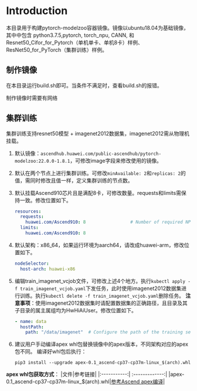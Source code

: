 # Introduction

本目录用于构建pytorch-modelzoo容器镜像。镜像以ubuntu18.04为基础镜像，其中中包含
python3.7.5,pytorch, torch_npu, CANN, 和Resnet50_Cifor_for_Pytorch（单机单卡、单机8卡）样例、ResNet50_for_PyTorch（集群训练）样例。

## 制作镜像

在本目录运行build.sh即可。当条件不满足时，查看build.sh的报错。

制作镜像时需要有网络

## 集群训练

集群训练支持resnet50模型 + imagenet2012数据集，imagenet2012需从物理机挂载。

1. 默认镜像：`ascendhub.huawei.com/public-ascendhub/pytorch-modelzoo:22.0.0-1.8.1`，可修改image字段来修改使用的镜像。

2. 默认在两个节点上进行集群训练。可修改`minAvailable: 2`和`replicas: 2`的值，需同时修改且值一样，定义集群训练的节点数。

3. 默认挂载Ascend910芯片且是满配8卡，可修改数量。requests和limits需保持一致。修改位置如下。

   ```yaml
   resources:
     requests:
       huawei.com/Ascend910: 8                 # Number of required NPUs. The maximum value is 8. You can add lines below to configure resources such as memory and CPU.
     limits:
       huawei.com/Ascend910: 8
   ```

4. 默认架构：x86_64，如果运行环境为aarch64，请改成huawei-arm，修改位置如下。

   ```yaml
   nodeSelector:
     host-arch: huawei-x86
   ```

5. 编辑train_imagenet_vcjob文件，可修改上述4个地方。执行`kubectl apply -f train_imagenet_vcjob.yaml`下发任务，此时使用imagenet2012数据集进行训练。执行`kubectl delete -f train_imagenet_vcjob.yaml`删除任务。
   **注意事项**：使用imagenet2012数据集时请配置数据集的正确路径，且目录及其子目录的属主属组均为HwHiAiUser。修改位置如下。

   ```yaml
   - name: data
     hostPath:
       path: "/data/imagenet"  # Configure the path of the training set.
   ```
   
6. 建议用户手动编译apex whl包替换镜像中的apex版本，不同架构对应的apex包不同。
   编译好whl包后执行：

   ```
   pip3 install --upgrade apex-0.1_ascend-cp37-cp37m-linux_$(arch).whl
   ```
**apex whl包获取方式**：
  |文件|参考链接|
  |:-----------:| :-------------:|
  |apex-0.1_ascend-cp37-cp37m-linux_$(arch).whl|[参考Ascend apex编译](https://gitee.com/ascend/apex/tree/5.0.rc2/)|
